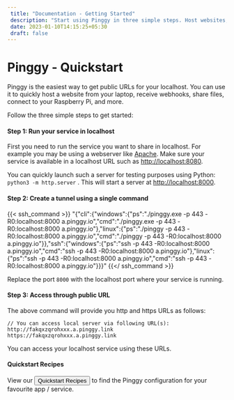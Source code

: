 ```yaml
---
 title: "Documentation - Getting Started" 
 description: "Start using Pinggy in three simple steps. Host websites, receive webhooks, share files, and connect to your localhost remotely with ease. Explore the quickstart guide now."
 date: 2023-01-10T14:15:25+05:30 
 draft: false 
---
```


# Pinggy - Quickstart

Pinggy is the easiest way to get public URLs for your localhost. You can use it to quickly host a website from your laptop, receive webhooks, share files, connect to your Raspberry Pi, and more.

Follow the three simple steps to get started:

#### Step 1: Run your service in localhost

First you need to run the service you want to share in localhost. For example you may be using a webserver like <a href="https://httpd.apache.org" target="_blank">Apache</a>. Make sure your service is available in a localhost URL such as <a href="http://localhost:8080" target="_blank">http://localhost:8080</a>.

You can quickly launch such a server for testing purposes using Python: `python3 -m http.server` .
This will start a server at <a href="http://localhost:8000" target="_blank">http://localhost:8000</a>.

#### Step 2: Create a tunnel using a single command

{{< ssh_command >}}
"{\"cli\":{\"windows\":{\"ps\":\"./pinggy.exe -p 443 -R0:localhost:8000 a.pinggy.io\",\"cmd\":\"./pinggy.exe -p 443 -R0:localhost:8000 a.pinggy.io\"},\"linux\":{\"ps\":\"./pinggy -p 443 -R0:localhost:8000 a.pinggy.io\",\"cmd\":\"./pinggy -p 443 -R0:localhost:8000 a.pinggy.io\"}},\"ssh\":{\"windows\":{\"ps\":\"ssh -p 443 -R0:localhost:8000 a.pinggy.io\",\"cmd\":\"ssh -p 443 -R0:localhost:8000 a.pinggy.io\"},\"linux\":{\"ps\":\"ssh -p 443 -R0:localhost:8000 a.pinggy.io\",\"cmd\":\"ssh -p 443 -R0:localhost:8000 a.pinggy.io\"}}}"
{{</ ssh_command >}}

Replace the port `8000` with the localhost port where your service is running.

#### Step 3: Access through public URL

The above command will provide you http and https URLs as follows:

```
// You can access local server via following URL(s):
http://fakqxzqrohxxx.a.pinggy.link
https://fakqxzqrohxxx.a.pinggy.link
```

You can access your localhost service using these URLs.

#### Quickstart Recipes

View our <a href="/quickstart/" target="_blank"><button type="button" class="btn btn-dark">Quickstart Recipes</button></a> to find the Pinggy configuration for your favourite app / service.
